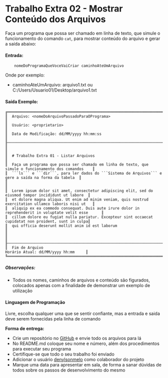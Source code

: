 # Trabalho Extra 02 - Mostrar Conteúdo dos Arquivos
Faça um programa que possa ser chamado em linha de texto, que simule o funcionamento do comando ```cat```, para mostrar conteúdo do arquivo e gerar a saída abaixo:


#### Entrada:
```  
    nomeDoProgramaQueVoceVaiCriar caminhoAteUmArquivo
```
Onde por exemplo: 
* caminhoAteUmArquivo: arquivo1.txt ou C:/Users/Usuario01/Desktop/arquivo1.txt



#### Saída Exemplo:
```
╔═══════════════════════════════════════════════════════════════════════════════════════════════════════╗
║  Arquivo: <nomeDoArquivoPassadoParaOPrograma>                                                         ║
║  Usuário: <proprietario>                                                                              ║
║  Data de Modificação: dd/MM/yyyy hh:mm:ss                                                             ║
╟───────────────────────────────────────────────────────────────────────────────────────────────────────╢
║                                                                                                       ║
║  # Trabalho Extra 01 - Listar Arquivos                                                                ║
║  Faça um programa que possa ser chamado em linha de texto, que simule o funcionamento dos comandos    ║
║  ```ls``` e ```dir```, para ler dados do ```Sistema de Arquivos``` e gere a saída na forma da tabela  ║
║                                                                                                       ║
║  Lorem ipsum dolor sit amet, consectetur adipiscing elit, sed do eiusmod tempor incididunt ut labore  ║
║  et dolore magna aliqua. Ut enim ad minim veniam, quis nostrud exercitation ullamco laboris nisi ut   ║
║  aliquip ex ea commodo consequat. Duis aute irure dolor in reprehenderit in voluptate velit esse      ║
║  cillum dolore eu fugiat nulla pariatur. Excepteur sint occaecat cupidatat non proident, sunt in culpa║
║  qui officia deserunt mollit anim id est laborum                                                      ║
║                                                                                                       ║
╟───────────────────────────────────────────────────────────────────────────────────────────────────────╢
║  Fim de Arquivo                                                   Horário Atual: dd/MM/yyyy hh:mm     ║
╚═══════════════════════════════════════════════════════════════════════════════════════════════════════╝
```

##### Observações:
- Todos os nomes, caminhos de arquivos e conteúdo são figurados, colocados apenas com a finalidade de demonstrar um exemplo de utilização


#### Linguagem de Programação
Livre, escolha qualquer uma que se sentir confiante, mas a entrada e saida deve serem fornecidas pela linha de comando


**Forma de entrega:**
* Crie um repositório no [GitHub] e envie todo os arquivos para lá
* No README.md coloque seu nome e número, além dos procedimentos para executar seu programa
* Certifique-se que todo o seu trabalho foi enviado
* Adicionar o usuário [denylsonmelo] como colaborador do projeto
* Marque uma data para apresentar em sala, de forma a sanar dúvidas de todos sobre os passos de desenvolvimento do mesmo

[GitHub]: https://github.com/
[denylsonmelo]: https://github.com/denylsonmelo/
